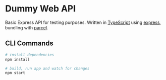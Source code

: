 # Dummy Web API

Basic Express API for testing purposes. Written in [TypeScript](https://github.com/microsoft/TypeScript) using [express](https://github.com/expressjs/express), bundling with [parcel](https://github.com/parcel-bundler/parcel).

## CLI Commands

``` bash
# install dependencies
npm install

# build, run app and watch for changes
npm start
```
